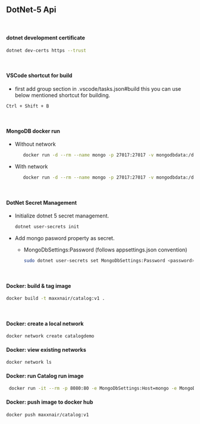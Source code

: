 ## DotNet-5 Api

<br>

#### dotnet development certificate

```bash
dotnet dev-certs https --trust
```

<br>

#### VSCode shortcut for build

- first add group section in .vscode/tasks.json#build this you can use below mentioned shortcut for building.

```
Ctrl + Shift + B
```

<br>

#### MongoDB docker run

- Without network
   ```bash
      docker run -d --rm --name mongo -p 27017:27017 -v mongodbdata:/data/db -e MONGO_INITDB_ROOT_USERNAME=<username> -e MONGO_INITDB_ROOT_PASSWORD=<passowrd> mongo
   ```
- With network
   ```bash
      docker run -d --rm --name mongo -p 27017:27017 -v mongodbdata:/data/db -e MONGO_INITDB_ROOT_USERNAME=<username> -e MONGO_INITDB_ROOT_PASSWORD=<passowrd> --network=<network name> mongo
   ```

<br>

#### DotNet Secret Management

- Initialize dotnet 5 secret management.
  ```bash
  dotnet user-secrets init
  ```

- Add mongo pasword property as secret.
    - MongoDbSettings:Password (follows appsettings.json convention)
      ```bash
      sudo dotnet user-secrets set MongoDbSettings:Password <password>
      ```

<br>

#### Docker: build & tag image

```bash
docker build -t maxxnair/catalog:v1 .         
```

<br>

#### Docker: create a local network

```bash
docker network create catalogdemo         
```

#### Docker: view existing networks

```bash
docker network ls
```

#### Docker: run Catalog run image

```bash
 docker run -it --rm -p 8080:80 -e MongoDbSettings:Host=mongo -e MongoDbSettings:Password=<password> --network=catalogdemo maxxnair/catalog:v1
```

#### Docker: push image to docker hub
```bash
docker push maxxnair/catalog:v1
```